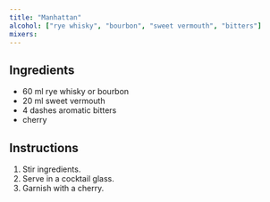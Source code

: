 ```yaml
---
title: "Manhattan"
alcohol: ["rye whisky", "bourbon", "sweet vermouth", "bitters"]
mixers:
---
```


## Ingredients

- 60 ml rye whisky or bourbon
- 20 ml sweet vermouth
- 4 dashes aromatic bitters
- cherry

## Instructions

1. Stir ingredients.
2. Serve in a cocktail glass.
3. Garnish with a cherry.
